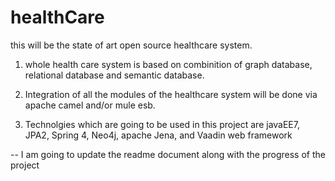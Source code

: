 healthCare
==========

this will be the state of art open source healthcare system.

1) whole health care system is based on combinition of graph database, relational database and semantic database.

2) Integration of all the modules of the healthcare system will be done via apache camel and/or mule esb.

3) Technolgies which are going to be used in this project are javaEE7, JPA2, Spring 4, Neo4j, apache Jena, and Vaadin web framework

-- I am going to update the readme document along with the progress of the project
